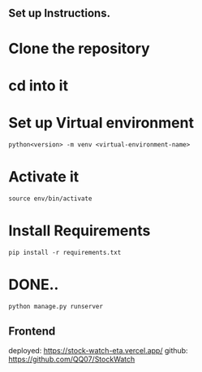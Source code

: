 ## Set up Instructions.

# Clone the repository
# cd into it

# Set up Virtual environment

    python<version> -m venv <virtual-environment-name>

# Activate it

    source env/bin/activate

# Install Requirements

    pip install -r requirements.txt

# DONE..

    python manage.py runserver


## Frontend
deployed: https://stock-watch-eta.vercel.app/
github: https://github.com/QQ07/StockWatch